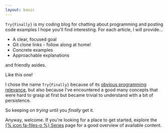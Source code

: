 ```yaml
---
layout: basic
---
```


`Try{Finally}` is my coding blog for chatting about programming and posting code examples I hope you'll find interesting. For each article, I will provide...

* A clear, focused goal
* Git clone links - follow along at home!
* Concrete examples
* Approachable explanations

<span name="aside">and friendly asides</span>.

<aside name="aside">Like this one!</aside>

I chose the name `Try{Finally}` because of its [obvious programming relevance](https://en.wikipedia.org/wiki/Exception_handling_syntax), but also because I've encountered a good many concepts that were hard to grasp at first but became trivial to understand with a bit of persistence.

So keeping on _trying_ until you _finally_ get it.

Anyway, welcome. If you're looking for a place to get started, explore the <a href="series">{% icon fa-files-o %} Series</a> page for a good overview of available content.

<!-- TODO: Update this with suggestions on what to do first once I start adding more content -->


